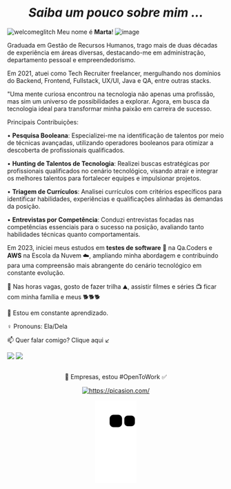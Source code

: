 

 <div align="center"> <h1><em> Saiba um pouco sobre mim ...</em></h1>
 
  <div align="left">
 
 ![welcomeglitch](https://user-images.githubusercontent.com/89816943/213179710-66368a05-ce8f-408f-9a33-e76719f76490.gif) Meu nome é **Marta**! <em></em> ![image](https://user-images.githubusercontent.com/89816943/217347562-482b8815-73bc-4ac3-b3fc-89388256406f.png)

Graduada em Gestão de Recursos Humanos, trago mais de duas décadas de experiência em áreas diversas, destacando-me em administração, departamento pessoal e empreendedorismo. 

Em 2021, atuei como Tech Recruiter freelancer, mergulhando nos domínios do Backend, Frontend, Fullstack, UX/UI, Java e QA, entre outras stacks.

"Uma mente curiosa encontrou na tecnologia não apenas uma profissão, mas sim um universo de possibilidades a explorar. Agora, em busca da tecnologia ideal para transformar minha paixão em carreira de sucesso.

Principais Contribuições:

• **Pesquisa Booleana**: Especializei-me na identificação de talentos por meio de técnicas avançadas, utilizando operadores booleanos para otimizar a descoberta de profissionais qualificados.

• **Hunting de Talentos de Tecnologia**: Realizei buscas estratégicas por profissionais qualificados no cenário tecnológico, visando atrair e integrar os melhores talentos para fortalecer equipes e impulsionar projetos.

• **Triagem de Currículos**: Analisei currículos com critérios específicos para identificar habilidades, experiências e qualificações alinhadas às demandas da posição.

• **Entrevistas por Competência**: Conduzi entrevistas focadas nas competências essenciais para o sucesso na posição, avaliando tanto habilidades técnicas quanto comportamentais.

Em  2023, iniciei meus estudos em **testes de software** 🐞 na Qa.Coders e **AWS** na Escola da Nuvem ☁️, ampliando minha abordagem e contribuindo para uma compreensão mais abrangente do cenário tecnológico em constante evolução.
 
📌 Nas horas vagas, gosto de fazer trilha ⛰,  assistir filmes e séries 📺  ficar com minha família e meus 🐕🐕🐕
 
🌱 Estou em constante aprendizado.

 ♀️ Pronouns: Ela/Dela
 
 
📫 Quer falar comigo? Clique aqui ↙

 <div>
  <a align="center" href="https://www.linkedin.com/in/martagraciliano" target="_blank"><img src="https://img.shields.io/badge/-LinkedIn-%230077B5?style=for-the-badge&logo=linkedin&logoColor=white" target="_blank"></a>
<a  align="center" href="https://api.whatsapp.com/send?phone=5521986101800"  target="_blank"><img src="https://img.shields.io/badge/WhatsApp-25D366?style=for-the-badge&logo=whatsapp&logoColor=white" target="_blank"></a>
 
 
 ##
  <div align="center">
   
 🏢 Empresas, estou #OpenToWork ✅ 
   
 
<a href="https://picasion.com/"><img src="https://i.picasion.com/pic92/87cda3afdcfc4dea905372aabbc34988.gif" width="300" height="300" border="0" alt="https://picasion.com/" /></a><br /><a href="https://picasion.com/"></a>
  
  
![snake gif](https://github.com/martagraciliano/martagraciliano/blob/output/github-contribution-grid-snake.svg)
 

